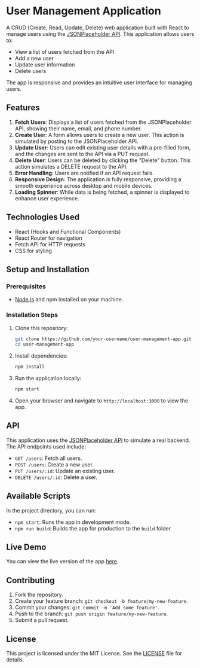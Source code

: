 # User Management Application

A CRUD (Create, Read, Update, Delete) web application built with React to manage users using the [JSONPlaceholder API](https://jsonplaceholder.typicode.com/). This application allows users to:
- View a list of users fetched from the API
- Add a new user
- Update user information
- Delete users

The app is responsive and provides an intuitive user interface for managing users.

## Features

1. **Fetch Users**: Displays a list of users fetched from the JSONPlaceholder API, showing their name, email, and phone number.
2. **Create User**: A form allows users to create a new user. This action is simulated by posting to the JSONPlaceholder API.
3. **Update User**: Users can edit existing user details with a pre-filled form, and the changes are sent to the API via a PUT request.
4. **Delete User**: Users can be deleted by clicking the "Delete" button. This action simulates a DELETE request to the API.
5. **Error Handling**: Users are notified if an API request fails.
6. **Responsive Design**: The application is fully responsive, providing a smooth experience across desktop and mobile devices.
7. **Loading Spinner**: While data is being fetched, a spinner is displayed to enhance user experience.

## Technologies Used

- React (Hooks and Functional Components)
- React Router for navigation
- Fetch API for HTTP requests
- CSS for styling

## Setup and Installation

### Prerequisites
- [Node.js](https://nodejs.org/en/) and npm installed on your machine.

### Installation Steps

1. Clone this repository:
   ```bash
   git clone https://github.com/your-username/user-management-app.git
   cd user-management-app
   ```

2. Install dependencies:
   ```bash
   npm install
   ```

3. Run the application locally:
   ```bash
   npm start
   ```

4. Open your browser and navigate to `http://localhost:3000` to view the app.

## API

This application uses the [JSONPlaceholder API](https://jsonplaceholder.typicode.com/) to simulate a real backend. The API endpoints used include:
- `GET /users`: Fetch all users.
- `POST /users`: Create a new user.
- `PUT /users/:id`: Update an existing user.
- `DELETE /users/:id`: Delete a user.


## Available Scripts

In the project directory, you can run:

- `npm start`: Runs the app in development mode.
- `npm run build`: Builds the app for production to the `build` folder.

## Live Demo

You can view the live version of the app [here](https://usermanagmentapp.netlify.app/).

## Contributing

1. Fork the repository.
2. Create your feature branch: `git checkout -b feature/my-new-feature`.
3. Commit your changes: `git commit -m 'Add some feature'`.
4. Push to the branch: `git push origin feature/my-new-feature`.
5. Submit a pull request.

## License

This project is licensed under the MIT License. See the [LICENSE](LICENSE) file for details.
```
